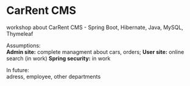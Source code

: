 # CarRent CMS
workshop about CarRent CMS - Spring Boot, Hibernate, Java, MySQL, Thymeleaf

Assumptions:\
**Admin site:** complete managment about cars, orders;
**User site:** online search (in work)
**Spring security:** in work

In future:\
adress, employee, other departments
